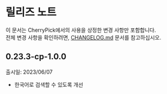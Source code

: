 <!--
## 0.x.x-cp-1.x.x
출시일: unreleased

### Features

### Improvements

### Changes

### Bugfixes

-->

# 릴리즈 노트

이 문서는 CherryPick에서의 사용을 상정한 변경 사항만 포함합니다.<br>
전체 변경 사항을 확인하려면, [CHANGELOG.md](CHANGELOG.md) 문서를 참고하십시오.

## 0.23.3-cp-1.0.0
출시일: 2023/06/07

- 한국어로 검색할 수 있도록 개선
